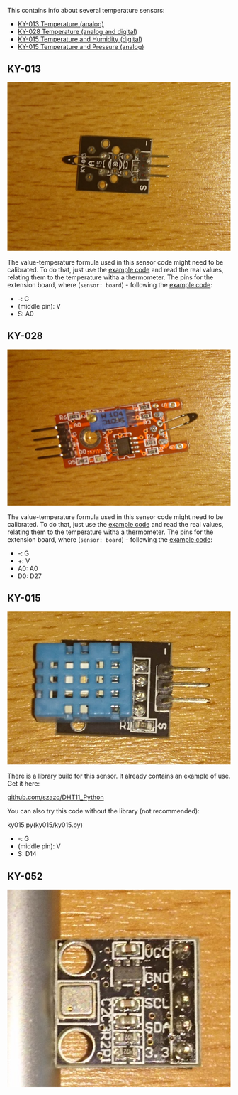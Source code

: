 This contains info about several temperature sensors:
* [KY-013 Temperature (analog)](#ky-013)
* [KY-028 Temperature (analog and digital)](#ky-028)
* [KY-015 Temperature and Humidity (digital)](#ky-015)
* [KY-015 Temperature and Pressure (analog)](#ky-052)

## KY-013

![ky013](images/ky013.JPG)

The value-temperature formula used in this sensor code might need to be calibrated.
To do that, just use the [example code](ky013.py) and read the real values, relating them to the temperature witha a thermometer.
The pins for the extension board, where (`sensor: board`) - following the [example code](ky013.py):
* -:	G
* (middle pin):	V
* S:	A0


## KY-028

![ky028](images/ky028.JPG)

The value-temperature formula used in this sensor code might need to be calibrated.
To do that, just use the [example code](ky013.py) and read the real values, relating them to the temperature witha a thermometer.
The pins for the extension board, where (`sensor: board`) - following the [example code](ky028.py):
* -:	G
* +:	V
* A0:	A0
* D0: 	D27

## KY-015

![ky015](images/ky015.JPG)

There is a library build for this sensor. It already contains an example of use. Get it here:

[github.com/szazo/DHT11_Python](https://github.com/szazo/DHT11_Python)


You can also try this code  without the library (not recommended):

ky015.py(ky015/ky015.py)

* -:	G
* (middle pin):	V
* S:	D14

## KY-052

![ky052](images/ky052.JPG)